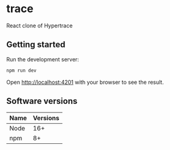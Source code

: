 # trace

React clone of Hypertrace

## Getting started

Run the development server:

```bash
npm run dev
```

Open [http://localhost:4201](http://localhost:4201) with your browser to see the result.

## Software versions

| Name | Versions |
| ---- | -------- |
| Node | 16+      |
| npm  | 8+       |
